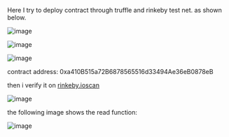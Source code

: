 Here I try to deploy contract through truffle and rinkeby test net.
as shown below.

![image](https://user-images.githubusercontent.com/92707096/175762575-a9600530-8c78-407d-a5a5-8620833d4efc.png)

![image](https://user-images.githubusercontent.com/92707096/175762411-104187c6-b98a-4890-84ec-d571009c08a6.png)

![image](https://user-images.githubusercontent.com/92707096/175762528-0b6dde58-59c4-4d5d-98e5-e47cbac34ba2.png)

contract address: 0xa410B515a72B6878565516d33494Ae36eB0878eB

then i verify it on [rinkeby.ioscan](https://rinkeby.etherscan.io/tx/0x41e12d2632e893c63d5ed1ae97f8be3d09ac00f7130423e9499b422d0bc7c76d)

![image](https://user-images.githubusercontent.com/92707096/175762689-835eeeb6-616c-4556-87b8-b544eb5761cb.png)

the following image shows the read function:

![image](https://user-images.githubusercontent.com/92707096/175762799-9f8ba7e2-db54-4ebf-a775-c5cf3f344738.png)


